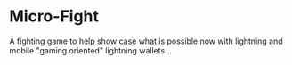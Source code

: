 # Micro-Fight
A fighting game to help show case what is possible now with lightning and mobile "gaming oriented" lightning wallets...
